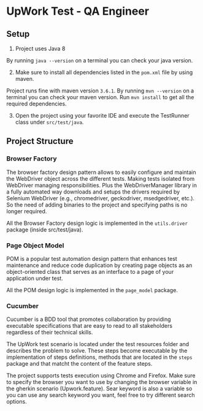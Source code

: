 # UpWork Test - QA Engineer

## Setup
1. Project uses Java 8

By running `java --version` on a terminal you can check your java version.

2. Make sure to install all dependencies listed in the `pom.xml` file by using maven.

Project runs fine with maven version `3.6.1`. By running `mvn --version` on a terminal you can check your maven version.
Run `mvn install` to get all the required dependencies.

3. Open the project using your favorite IDE and execute the TestRunner class under `src/test/java`.

## Project Structure

### Browser Factory
The browser factory design pattern allows to easily configure and maintain the WebDriver object across the different tests. 
Making tests isolated from WebDriver managing responsibilities. Plus the WebDriverManager library in a fully automated way
 downloads and setups the drivers required by Selenium WebDriver (e.g., chromedriver, geckodriver, msedgedriver, etc.).
 So the need of adding binaries to the project and specifying paths is no longer required.

All the Browser Factory design logic is implemented in the `utils.driver` package (inside src/test/java).

### Page Object Model
POM is a popular test automation design pattern that enhances test maintenance and reduce code duplication 
by creating page objects as an object-oriented class that serves as an interface to a page of your application under test.

All the POM design logic is implemented in the `page_model` package.

### Cucumber
Cucumber is a BDD tool that promotes collaboration by providing executable specifications that are easy to read to all stakeholders 
regardless of their technical skills.

The UpWork test scenario is located under the test resources folder and describes the problem to solve. These steps become 
executable by the implementation of steps definitions, methods that are located in the `steps` package and that matcht the content
of the feature steps.

The project supports tests execution using Chrome and Firefox. Make sure to specify the browser you want to use by changing the 
browser variable in the gherkin scenario (Upwork.feature). Sear keyword is also a variable so you can use any search keyword you want, feel
free to try different search options.




